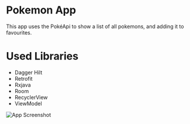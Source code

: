 
# Pokemon App

This app uses the PokéApi to show a list of all pokemons, and adding it to favourites.

# Used Libraries
- Dagger Hilt
- Retrofit
- Rxjava
- Room
- RecyclerView
- ViewModel

![App Screenshot](https://raw.githubusercontent.com/Calapez/PokemonAppJava/main/readme/screenshot_list.jpg)

